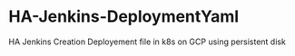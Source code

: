 # HA-Jenkins-DeploymentYaml
HA Jenkins Creation Deployement file in k8s on GCP using persistent disk
